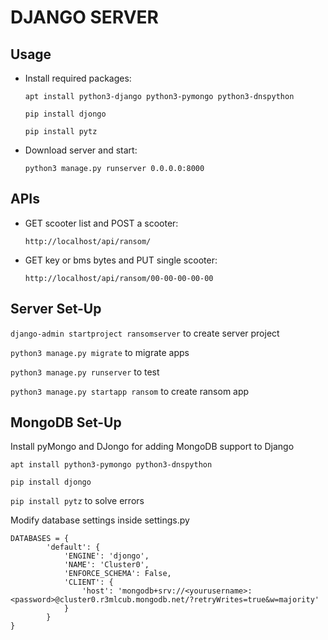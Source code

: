# DJANGO SERVER

## Usage

* Install required packages:

    `apt install python3-django python3-pymongo python3-dnspython`

    `pip install djongo`

    `pip install pytz`

* Download server and start:

    `python3 manage.py runserver 0.0.0.0:8000`

## APIs

* GET scooter list and POST a scooter:

    `http://localhost/api/ransom/`

* GET key or bms bytes and PUT single scooter:

    `http://localhost/api/ransom/00-00-00-00-00`

## Server Set-Up

`django-admin startproject ransomserver` to create server project

`python3 manage.py migrate` to migrate apps

`python3 manage.py runserver` to test

`python3 manage.py startapp ransom` to create ransom app

## MongoDB Set-Up

Install pyMongo and DJongo for adding MongoDB support to Django

`apt install python3-pymongo python3-dnspython`

`pip install djongo`

`pip install pytz` to solve errors

Modify database settings inside settings.py

```
DATABASES = {
        'default': {
            'ENGINE': 'djongo',
            'NAME': 'Cluster0',
            'ENFORCE_SCHEMA': False,
            'CLIENT': {
                'host': 'mongodb+srv://<yourusername>:<password>@cluster0.r3mlcub.mongodb.net/?retryWrites=true&w=majority'
            }
        }
}
```


